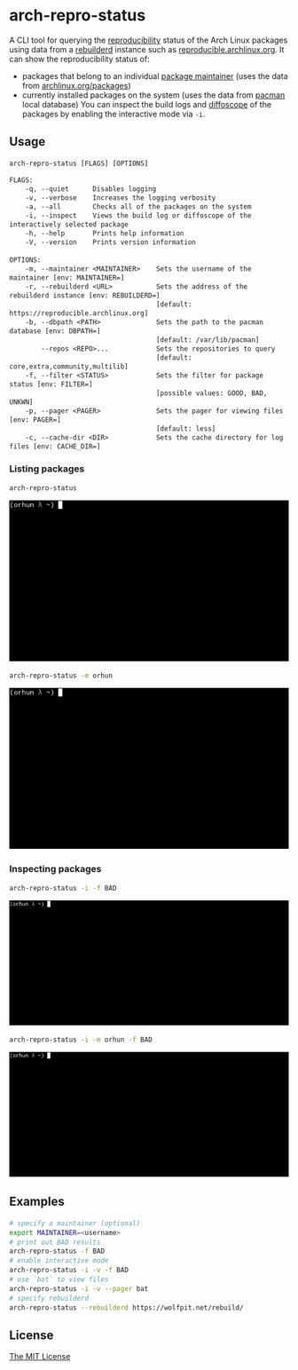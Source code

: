 # arch-repro-status

A CLI tool for querying the [reproducibility](https://reproducible-builds.org/) status of the Arch Linux packages using data from a [rebuilderd](https://wiki.archlinux.org/index.php/Rebuilderd) instance such as [reproducible.archlinux.org](https://reproducible.archlinux.org/).
It can show the reproducibility status of:
* packages that belong to an individual [package maintainer](https://wiki.archlinux.org/index.php/Arch_terminology#Package_maintainer) (uses the data from [archlinux.org/packages](https://archlinux.org/packages))
* currently installed packages on the system (uses the data from [pacman](https://wiki.archlinux.org/title/Pacman) local database)
You can inspect the build logs and [diffoscope](https://diffoscope.org/) of the packages by enabling the interactive mode via `-i`.

## Usage

```
arch-repro-status [FLAGS] [OPTIONS]
```

```
FLAGS:
    -q, --quiet      Disables logging
    -v, --verbose    Increases the logging verbosity
    -a, --all        Checks all of the packages on the system
    -i, --inspect    Views the build log or diffoscope of the interactively selected package
    -h, --help       Prints help information
    -V, --version    Prints version information

OPTIONS:
    -m, --maintainer <MAINTAINER>    Sets the username of the maintainer [env: MAINTAINER=]
    -r, --rebuilderd <URL>           Sets the address of the rebuilderd instance [env: REBUILDERD=]
                                     [default: https://reproducible.archlinux.org]
    -b, --dbpath <PATH>              Sets the path to the pacman database [env: DBPATH=]
                                     [default: /var/lib/pacman]
        --repos <REPO>...            Sets the repositories to query
                                     [default: core,extra,community,multilib]
    -f, --filter <STATUS>            Sets the filter for package status [env: FILTER=]
                                     [possible values: GOOD, BAD, UNKWN]
    -p, --pager <PAGER>              Sets the pager for viewing files [env: PAGER=]
                                     [default: less]
    -c, --cache-dir <DIR>            Sets the cache directory for log files [env: CACHE_DIR=]
```

### Listing packages

```sh
arch-repro-status
```

![Listing user packages](./demo/list_user_pkgs.gif)

```sh
arch-repro-status -m orhun
```

![Listing maintainer packages](./demo/list_maintainer_pkgs.gif)

### Inspecting packages

```sh
arch-repro-status -i -f BAD
```

![Inspecting user packages](./demo/inspect_user_pkgs.gif)

```sh
arch-repro-status -i -m orhun -f BAD
```

![Inspecting maintainer packages](./demo/inspect_maintainer_pkgs.gif)

## Examples

```sh
# specify a maintainer (optional)
export MAINTAINER=<username>
# print out BAD results
arch-repro-status -f BAD
# enable interactive mode
arch-repro-status -i -v -f BAD
# use `bat` to view files
arch-repro-status -i -v --pager bat
# specify rebuilderd
arch-repro-status --rebuilderd https://wolfpit.net/rebuild/
```

## License

[The MIT License](https://opensource.org/licenses/MIT)
